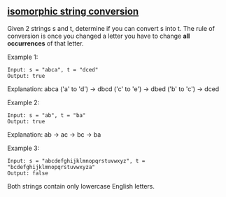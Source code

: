 [isomorphic string conversion](https://leetcode.com/discuss/interview-question/340493/google-onsite-isomorphic-string-conversion)
------------------------------

Given 2 strings s and t, determine if you can convert s into t.
The rule of conversion is once you changed a letter you have
to change **all occurrences** of that letter.

Example 1:
```
Input: s = "abca", t = "dced"
Output: true
```
Explanation: abca ('a' to 'd') -> dbcd ('c' to 'e') -> dbed ('b' to 'c') -> dced

Example 2:
```
Input: s = "ab", t = "ba"
Output: true
```
Explanation: ab -> ac -> bc -> ba

Example 3:
```
Input: s = "abcdefghijklmnopqrstuvwxyz", t = "bcdefghijklmnopqrstuvwxyza"
Output: false
```
Both strings contain only lowercase English letters.
